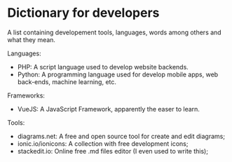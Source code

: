 # Dictionary for developers
A list containing developement tools, languages, words among others and what they mean.

Languages:
 - PHP: A script language used to develop website backends. 
 - Python: A programming language used for develop mobile apps, web back-ends, machine learning, etc.
 
 Frameworks: 
 - VueJS: A JavaScript Framework, apparently the easer to learn. 

Tools: 
 - diagrams.net: A free and open source tool for create and edit diagrams;
 - ionic.io/ionicons: A collection with free development icons;
 - stackedit.io: Online free .md files editor (I even used to write this);
